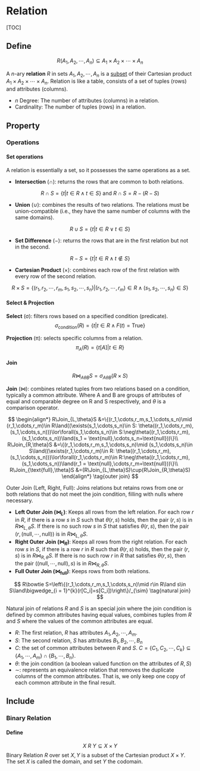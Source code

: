 # Relation

[TOC]

## Define

$$
R(A_1, A_2, \cdots, A_n) \subseteq A_1 \times A_2 \times \cdots \times A_n  \tag{Relation}
$$

A $n$-ary **relation** $R$ in sets $A_1, A_2, \cdots, A_n$ is a [subset](./Set.md) of their Cartesian product $A_1 \times A_2 \times \cdots \times A_n$. Relation is like a table, consists of a set of tuples (rows) and attributes (columns).

- $n$ Degree: The number of attributes (columns) in a relation.
- Cardinality: The number of tuples (rows) in a relation.

## Property

### Operations

#### Set operations

A relation is essentially a set, so it possesses the same operations as a set.

- **Intersection** (∩): returns the rows that are common to both relations.

$$
R\cap S=\{t|t\in R\land t\in S\} \text{ and } R\cap S = R-(R - S)
$$

- **Union** (∪): combines the results of two relations. The relations must be union-compatible (i.e., they have the same number of columns with the same domains).

$$
R\cup S = \{t|t\in R \lor t\in S\}
$$

- **Set Difference** (−): returns the rows that are in the first relation but not in the second.

$$
R - S = \{t|t\in R \land t\notin S\}
$$

- **Cartesian Product** (×): combines each row of the first relation with every row of the second relation.

$$
R\times S=\{(r_1,r_2,\cdots,r_m,s_1,s_2,\cdots,s_n)|(r_1,r_2,\cdots,r_m)\in R\land(s_1,s_2,\cdots,s_n)\in S\}
$$


#### Select & Projection

**Select** (σ): filters rows based on a specified condition (predicate).
$$
\sigma_\text{condition}(R)=\{t|t\in R\land F(t)=\text{True}\}
$$

**Projection** (π): selects specific columns from a relation.
$$
\pi_{A}(R)=\{t[A]|t\in R\}
$$

#### Join

$$
R\Join_{A\theta B}S=\sigma_{A\theta B}(R\times S)  \tag{join}
$$

**Join** ($\Join$): combines related tuples from two relations based on a condition, typically a common attribute. Where A and B are groups of attributes of equal and comparable degree on R and S respectively, and $\theta$ is a comparison operator.

$$
\begin{align*}
R\Join_{L,\theta}S &=\{(r_1,\cdots,r_m,s_1,\cdots,s_n)\mid (r_1,\cdots,r_m)\in R\land((\exists(s_1,\cdots,s_n)\in S: \theta((r_1,\cdots,r_m),(s_1,\cdots,s_n)))\lor\forall(s_1,\cdots,s_n)\in S:\neg\theta((r_1,\cdots,r_m),(s_1,\cdots,s_n))\land(s_1 = \text{null},\cdots,s_n=\text{null}))\}\\
R\Join_{R,\theta}S &=\{(r_1,\cdots,r_m,s_1,\cdots,s_n)\mid (s_1,\cdots,s_n)\in S\land((\exists(r_1,\cdots,r_m)\in R: \theta((r_1,\cdots,r_m),(s_1,\cdots,s_n)))\lor\forall(r_1,\cdots,r_m)\in R:\neg\theta((r_1,\cdots,r_m),(s_1,\cdots,s_n))\land(r_1 = \text{null},\cdots,r_m=\text{null}))\}\\
R\Join_{\text{full},\theta}S &=(R\Join_{L,\theta}S)\cup(R\Join_{R,\theta}S)
\end{align*}    \tag{outer join}
$$

Outer Join (Left, Right, Full): Joins relations but retains rows from one or both relations that do not meet the join condition, filling with nulls where necessary.

- **Left Outer Join ($\Join_L$)**: Keeps all rows from the left relation. For each row $r$ in $R$, if there is a row $s$ in $S$ such that $\theta(r, s)$ holds, then the pair $(r, s)$ is in $R\Join_{L,\theta}S$. If there is no such row $s$ in $S$ that satisfies $\theta(r, s)$, then the pair $(r, (\text{null},\cdots,\text{null}))$ is in $R\Join_{L,\theta}S$.
- **Right Outer Join ($\Join_R$)**: Keeps all rows from the right relation. For each row $s$ in $S$, if there is a row $r$ in $R$ such that $\theta(r, s)$ holds, then the pair $(r, s)$ is in $R\Join_{R,\theta}S$. If there is no such row $r$ in $R$ that satisfies $\theta(r, s)$, then the pair $(( \text{null},\cdots,\text{null}), s)$ is in $R\Join_{R,\theta}S$.
- **Full Outer Join ($\Join_\text{full}$)**: Keeps rows from both relations.

$$
R\bowtie S=\left\{(r_1,\cdots,r_m,s_1,\cdots,s_n)\mid r\in R\land s\in S\land\bigwedge_{i = 1}^{k}(r[C_i]=s[C_i])\right\}/_{\sim}  \tag{natural join}
$$



Natural join of relations $R$ and $S$ is an special join where the join condition is defined by common attributes having equal values, combines tuples from $R$ and $S$ where the values of the common attributes are equal. 

- $R$: The first relation, $R$ has attributes $A_1, A_2,\cdots, A_m$.
- $S$: The second relation, $S$ has attributes $B_1, B_2,\cdots, B_n$
- $C$: the set of common attributes between $R$ and $S$. $C = \{C_1,C_2,\cdots,C_k\}\subseteq\{A_1,\cdots,A_m\}\cap\{B_1,\cdots,B_n\}$.
- $\theta$: the join condition (a boolean valued function on the attributes of $R, S$)
- $\sim$: represents an equivalence relation that removes the duplicate columns of the common attributes. That is, we only keep one copy of each common attribute in the final result.


## Include

### Binary Relation

#### Define  

$$
X \ R\ Y \subseteq X \times Y  \tag{Binary Relation}
$$
Binary Relation $R$ over set $X, Y$ is a subset of the Cartesian product $X \times Y$. The set $X$ is called the domain, and set $Y$ the codomain.

